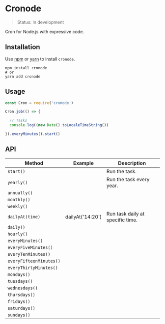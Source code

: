 # Cronode

> Status: In development

Cron for Node.js with expressive code.

## Installation

Use [npm](https://docs.npmjs.com/cli/install) or [yarn](https://yarnpkg.com) to install `cronode`.

```
npm install cronode
# or
yarn add cronode
```

## Usage

```js
const Cron = require('cronode')

Cron.job(() => {

  // Tasks
  console.log((new Date().toLocaleTimeString())

}).everyMinutes().start()
```

## API

| Method                 | Example          | Description                      |
|------------------------|------------------|----------------------------------|
| `start()`              |                  | Run the task.                    |
| `yearly()`             |                  | Run the task every year.         |
| `annually()`           |                  |                                  |
| `monthly()`            |                  |                                  |
| `weekly()`             |                  |                                  |
| `dailyAt(time)`        | dailyAt('14:20') | Run task daily at specific time. |
| `daily()`              |                  |                                  |
| `hourly()`             |                  |                                  |
| `everyMinutes()`       |                  |                                  |
| `everyFiveMinutes()`   |                  |                                  |
| `everyTenMinutes()`    |                  |                                  |
| `everyFifteenMinutes()`|                  |                                  |
| `everyThirtyMinutes()` |                  |                                  |
| `mondays()`            |                  |                                  |
| `tuesdays()`           |                  |                                  |
| `wednesdays()`         |                  |                                  |
| `thursdays()`          |                  |                                  |
| `fridays()`            |                  |                                  |
| `saturdays()`          |                  |                                  |
| `sundays()`            |                  |                                  |
